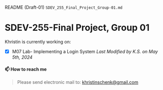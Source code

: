 README (Draft-01) `SDEV_255_Final_Project_Group-01.md`

# SDEV-255-Final Project, Group 01

Khristin is currently working on: 
- [x] M07 Lab- Implementing a Login System
*Last Modified by K.S. on May 5th, 2024*
#### 📫 How to reach me
> Please send electronic mail to: [khristinschenk@gmail.com](mailto:khristinschenk@gmail.com)
